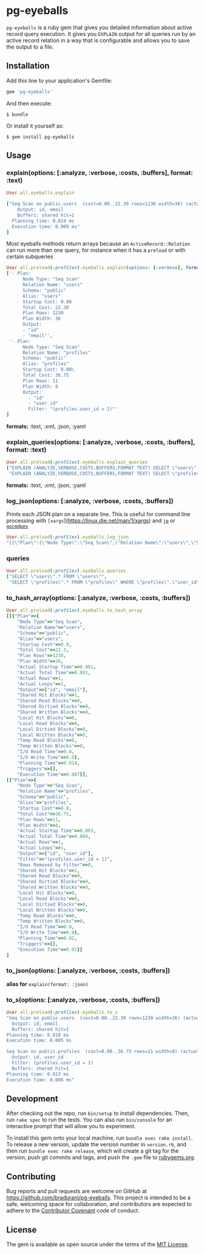 # pg-eyeballs

`pg-eyeballs` is a ruby gem that gives you detailed information about active
record query execution. It gives you `EXPLAIN` output for all queries run by an
active record relation in a way that is configurable and allows you to save
the output to a file.

## Installation

Add this line to your application's Gemfile:

```ruby
gem 'pg-eyeballs'
```

And then execute:

    $ bundle

Or install it yourself as:

    $ gem install pg-eyeballs

## Usage

### explain(options: [:analyze, :verbose, :costs, :buffers], format: :text)

```ruby
User.all.eyeballs.explain

["Seq Scan on public.users  (cost=0.00..22.30 rows=1230 width=36) (actual time=0.002..0.002 rows=1 loops=1)
    Output: id, email
    Buffers: shared hit=1
  Planning time: 0.014 ms
  Execution time: 0.009 ms"
]
```
Most eyeballs methods return arrays because an `ActiveRecord::Relation` can run
more than one query, for instance when it has a `preload` or with certain
subqueries
```ruby
User.all.preload(:profiles).eyeballs.explain(options: [:verbose], format: :yaml)
['- Plan: 
      Node Type: "Seq Scan"
      Relation Name: "users"
      Schema: "public"
      Alias: "users"
      Startup Cost: 0.00
      Total Cost: 22.30
      Plan Rows: 1230
      Plan Width: 36
      Output: 
      - "id"
      - "email"', 
 '- Plan:     
      Node Type: "Seq Scan"
      Relation Name: "profiles"
      Schema: "public"
      Alias: "profiles"
      Startup Cost: 0.00\
      Total Cost: 36.75
      Plan Rows: 11
      Plan Width: 8
      Output: 
        - "id"
        - "user_id"
        Filter: "(profiles.user_id = 1)"'
]
```
**formats:** :text, :xml, :json, :yaml

### explain_queries(options: [:analyze, :verbose, :costs, :buffers], format: :text)
```ruby
User.all.preload(:profiles).eyeballs.explain_queries
["EXPLAIN (ANALYZE,VERBOSE,COSTS,BUFFERS,FORMAT TEXT) SELECT \"users\".* FROM \"users\"",
 "EXPLAIN (ANALYZE,VERBOSE,COSTS,BUFFERS,FORMAT TEXT) SELECT \"profiles\".* FROM \"profiles\" WHERE \"profiles\".\"user_id\" IN (1)"]
 ```
**formats:** :text, :xml, :json, :yaml

### log_json(options: [:analyze, :verbose, :costs, :buffers])
Prints each JSON plan on a separate line. This is useful for command line
processing with `[xargs`](https://linux.die.net/man/1/xargs) and [`jq`](https://stedolan.github.io/jq/) or
[`gocmdpev`](https://github.com/simon-engledew/gocmdpev)
```ruby
User.all.preload(:profiles).eyeballs.log_json
"[{\"Plan\":{\"Node Type\":\"Seq Scan\",\"Relation Name\":\"users\",\"Schema\":\"public\",\"Alias\":\"users\",\"Startup Cost\":0.0,\"Total Cost\":22.3,\"Plan Rows\":1230,\"Plan Width\":36,\"Actual Startup Time\":0.001,\"Actual Total Time\":0.001,\"Actual Rows\":1,\"Actual Loops\":1,\"Output\":[\"id\",\"email\"],\"Shared Hit Blocks\":1,\"Shared Read Blocks\":0,\"Shared Dirtied Blocks\":0,\"Shared Written Blocks\":0,\"Local Hit Blocks\":0,\"Local Read Blocks\":0,\"Local Dirtied Blocks\":0,\"Local Written Blocks\":0,\"Temp Read Blocks\":0,\"Temp Written Blocks\":0,\"I/O Read Time\":0.0,\"I/O Write Time\":0.0},\"Planning Time\":0.014,\"Triggers\":[],\"Execution Time\":0.008}]\n[{\"Plan\":{\"Node Type\":\"Seq Scan\",\"Relation Name\":\"profiles\",\"Schema\":\"public\",\"Alias\":\"profiles\",\"Startup Cost\":0.0,\"Total Cost\":36.75,\"Plan Rows\":11,\"Plan Width\":8,\"Actual Startup Time\":0.003,\"Actual Total Time\":0.003,\"Actual Rows\":1,\"Actual Loops\":1,\"Output\":[\"id\",\"user_id\"],\"Filter\":\"(profiles.user_id = 1)\",\"Rows Removed by Filter\":0,\"Shared Hit Blocks\":1,\"Shared Read Blocks\":0,\"Shared Dirtied Blocks\":0,\"Shared Written Blocks\":0,\"Local Hit Blocks\":0,\"Local Read Blocks\":0,\"Local Dirtied Blocks\":0,\"Local Written Blocks\":0,\"Temp Read Blocks\":0,\"Temp Written Blocks\":0,\"I/O Read Time\":0.0,\"I/O Write Time\":0.0},\"Planning Time\":0.02,\"Triggers\":[],\"Execution Time\":0.01}]"
```

### queries
```ruby
User.all.preload(:profiles).eyeballs.queries
["SELECT \"users\".* FROM \"users\"",
 "SELECT \"profiles\".* FROM \"profiles\" WHERE \"profiles\".\"user_id\" IN (1)"]
 ```

### to_hash_array(options: [:analyze, :verbose, :costs, :buffers])
```ruby
User.all.preload(:profiles).eyeballs.to_hash_array
[[{"Plan"=>{
    "Node Type"=>"Seq Scan",
    "Relation Name"=>"users",
    "Schema"=>"public",
    "Alias"=>"users",
    "Startup Cost"=>0.0,
    "Total Cost"=>22.3,
    "Plan Rows"=>1230,
    "Plan Width"=>36,
    "Actual Startup Time"=>0.001,
    "Actual Total Time"=>0.001,
    "Actual Rows"=>1,
    "Actual Loops"=>1,
    "Output"=>["id", "email"],
    "Shared Hit Blocks"=>1,
    "Shared Read Blocks"=>0,
    "Shared Dirtied Blocks"=>0,
    "Shared Written Blocks"=>0,
    "Local Hit Blocks"=>0,
    "Local Read Blocks"=>0,
    "Local Dirtied Blocks"=>0,
    "Local Written Blocks"=>0,
    "Temp Read Blocks"=>0,
    "Temp Written Blocks"=>0,
    "I/O Read Time"=>0.0,
    "I/O Write Time"=>0.0},
    "Planning Time"=>0.014,
    "Triggers"=>[],
    "Execution Time"=>0.007}],
[{"Plan"=>{
    "Node Type"=>"Seq Scan",
    "Relation Name"=>"profiles",
    "Schema"=>"public",
    "Alias"=>"profiles",
    "Startup Cost"=>0.0,
    "Total Cost"=>36.75,
    "Plan Rows"=>11,
    "Plan Width"=>8,
    "Actual Startup Time"=>0.003,
    "Actual Total Time"=>0.004,
    "Actual Rows"=>1,
    "Actual Loops"=>1,
    "Output"=>["id", "user_id"],
    "Filter"=>"(profiles.user_id = 1)",
    "Rows Removed by Filter"=>0,
    "Shared Hit Blocks"=>1,
    "Shared Read Blocks"=>0,
    "Shared Dirtied Blocks"=>0,
    "Shared Written Blocks"=>0,
    "Local Hit Blocks"=>0,
    "Local Read Blocks"=>0,
    "Local Dirtied Blocks"=>0,
    "Local Written Blocks"=>0,
    "Temp Read Blocks"=>0,
    "Temp Written Blocks"=>0,
    "I/O Read Time"=>0.0,
    "I/O Write Time"=>0.0},
    "Planning Time"=>0.02,
    "Triggers"=>[],
    "Execution Time"=>0.01}]
]
```

### to_json(options: [:analyze, :verbose, :costs, :buffers])
**alias for** `explain(format: :json)`

### to_s(options: [:analyze, :verbose, :costs, :buffers])

```ruby
User.all.preload(:profiles).eyeballs.to_s
"Seq Scan on public.users  (cost=0.00..22.30 rows=1230 width=36) (actual time=0.001..0.002 rows=1 loops=1)
  Output: id, email
  Buffers: shared hit=1
Planning time: 0.010 ms
Execution time: 0.005 ms

Seq Scan on public.profiles  (cost=0.00..36.75 rows=11 width=8) (actual time=0.002..0.002 rows=1 loops=1)
  Output: id, user_id
  Filter: (profiles.user_id = 1)
  Buffers: shared hit=1
Planning time: 0.013 ms
Execution time: 0.006 ms"
```



## Development

After checking out the repo, run `bin/setup` to install dependencies. Then, run `rake spec` to run the tests. You can also run `bin/console` for an interactive prompt that will allow you to experiment.

To install this gem onto your local machine, run `bundle exec rake install`. To release a new version, update the version number in `version.rb`, and then run `bundle exec rake release`, which will create a git tag for the version, push git commits and tags, and push the `.gem` file to [rubygems.org](https://rubygems.org).

## Contributing

Bug reports and pull requests are welcome on GitHub at https://github.com/bradurani/pg-eyeballs. This project is intended to be a safe, welcoming space for collaboration, and contributors are expected to adhere to the [Contributor Covenant](http://contributor-covenant.org) code of conduct.


## License

The gem is available as open source under the terms of the [MIT License](http://opensource.org/licenses/MIT).

